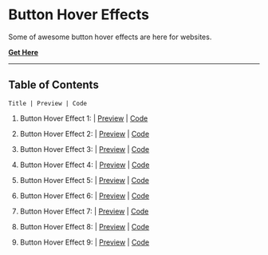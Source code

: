 # **Button Hover Effects**

Some of awesome button hover effects are here for websites.

[**Get Here**](https://github.com/imniladri/Miscellaneous/tree/main/Hover-Effects/Button-Hover-Effects)

---

## **Table of Contents**

```
Title | Preview | Code
```

1.  Button Hover Effect 1:
    | [Preview](https://imniladri.github.io/Miscellaneous/Hover-Effects/Button-Hover-Effects/Button-Hover-Effect-1)
    | [Code](https://github.com/imniladri/Miscellaneous/tree/main/Hover-Effects/Button-Hover-Effects/Button-Hover-Effect-1)

2.  Button Hover Effect 2:
    | [Preview](https://imniladri.github.io/Miscellaneous/Hover-Effects/Button-Hover-Effects/Button-Hover-Effect-2)
    | [Code](https://github.com/imniladri/Miscellaneous/tree/main/Hover-Effects/Button-Hover-Effects/Button-Hover-Effect-2)

3.  Button Hover Effect 3:
    | [Preview](https://imniladri.github.io/Miscellaneous/Hover-Effects/Button-Hover-Effects/Button-Hover-Effect-3)
    | [Code](https://github.com/imniladri/Miscellaneous/tree/main/Hover-Effects/Button-Hover-Effects/Button-Hover-Effect-3)

4.  Button Hover Effect 4:
    | [Preview](https://imniladri.github.io/Miscellaneous/Hover-Effects/Button-Hover-Effects/Button-Hover-Effect-4)
    | [Code](https://github.com/imniladri/Miscellaneous/tree/main/Hover-Effects/Button-Hover-Effects/Button-Hover-Effect-4)

5.  Button Hover Effect 5:
    | [Preview](https://imniladri.github.io/Miscellaneous/Hover-Effects/Button-Hover-Effects/Button-Hover-Effect-5)
    | [Code](https://github.com/imniladri/Miscellaneous/tree/main/Hover-Effects/Button-Hover-Effects/Button-Hover-Effect-5)

6.  Button Hover Effect 6:
    | [Preview](https://imniladri.github.io/Miscellaneous/Hover-Effects/Button-Hover-Effects/Button-Hover-Effect-6)
    | [Code](https://github.com/imniladri/Miscellaneous/tree/main/Hover-Effects/Button-Hover-Effects/Button-Hover-Effect-6)

7.  Button Hover Effect 7:
    | [Preview](https://imniladri.github.io/Miscellaneous/Hover-Effects/Button-Hover-Effects/Button-Hover-Effect-7)
    | [Code](https://github.com/imniladri/Miscellaneous/tree/main/Hover-Effects/Button-Hover-Effects/Button-Hover-Effect-7)

8.  Button Hover Effect 8:
    | [Preview](https://imniladri.github.io/Miscellaneous/Hover-Effects/Button-Hover-Effects/Button-Hover-Effect-8)
    | [Code](https://github.com/imniladri/Miscellaneous/tree/main/Hover-Effects/Button-Hover-Effects/Button-Hover-Effect-8)

9.  Button Hover Effect 9:
    | [Preview](https://imniladri.github.io/Miscellaneous/Hover-Effects/Button-Hover-Effects/Button-Hover-Effect-9)
    | [Code](https://github.com/imniladri/Miscellaneous/tree/main/Hover-Effects/Button-Hover-Effects/Button-Hover-Effect-9)
